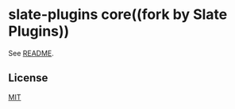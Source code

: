 # slate-plugins core((fork by Slate Plugins))

See [README](https://github.com/udecode/slate-plugins).

## License

[MIT](LICENSE)

